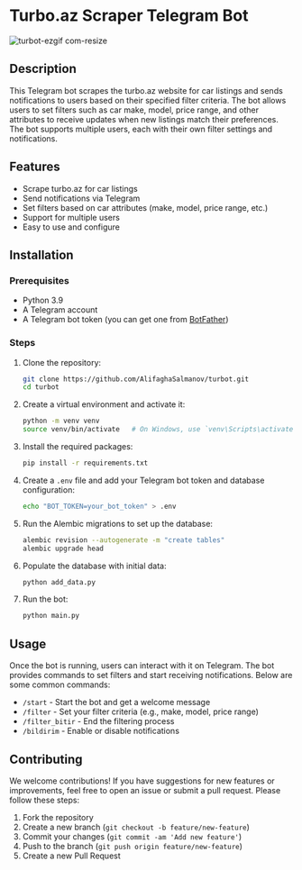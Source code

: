 # Turbo.az Scraper Telegram Bot

![turbot-ezgif com-resize](https://github.com/user-attachments/assets/231528df-3a55-4f46-b1b8-941dd9e3ec36)




## Description

This Telegram bot scrapes the turbo.az website for car listings and sends notifications to users based on their specified filter criteria. The bot allows users to set filters such as car make, model, price range, and other attributes to receive updates when new listings match their preferences. The bot supports multiple users, each with their own filter settings and notifications.
## Features

- Scrape turbo.az for car listings
- Send notifications via Telegram
- Set filters based on car attributes (make, model, price range, etc.)
- Support for multiple users
- Easy to use and configure

## Installation

### Prerequisites

- Python 3.9
- A Telegram account
- A Telegram bot token (you can get one from [BotFather](https://core.telegram.org/bots#botfather))

### Steps

1. Clone the repository:

    ```bash
    git clone https://github.com/AlifaghaSalmanov/turbot.git
    cd turbot
    ```

2. Create a virtual environment and activate it:

    ```bash
    python -m venv venv
    source venv/bin/activate   # On Windows, use `venv\Scripts\activate`
    ```

3. Install the required packages:

    ```bash
    pip install -r requirements.txt
    ```

4. Create a `.env` file and add your Telegram bot token and database configuration:

    ```bash
    echo "BOT_TOKEN=your_bot_token" > .env
    ```

5. Run the Alembic migrations to set up the database:

    ```bash
    alembic revision --autogenerate -m "create tables"
    alembic upgrade head
    ```

6. Populate the database with initial data:

    ```bash
    python add_data.py
    ```

7. Run the bot:

    ```bash
    python main.py
    ```

## Usage

Once the bot is running, users can interact with it on Telegram. The bot provides commands to set filters and start receiving notifications. Below are some common commands:

- `/start` - Start the bot and get a welcome message
- `/filter` - Set your filter criteria (e.g., make, model, price range)
- `/filter_bitir` - End the filtering process
- `/bildirim` - Enable or disable notifications

## Contributing

We welcome contributions! If you have suggestions for new features or improvements, feel free to open an issue or submit a pull request. Please follow these steps:

1. Fork the repository
2. Create a new branch (`git checkout -b feature/new-feature`)
3. Commit your changes (`git commit -am 'Add new feature'`)
4. Push to the branch (`git push origin feature/new-feature`)
5. Create a new Pull Request


